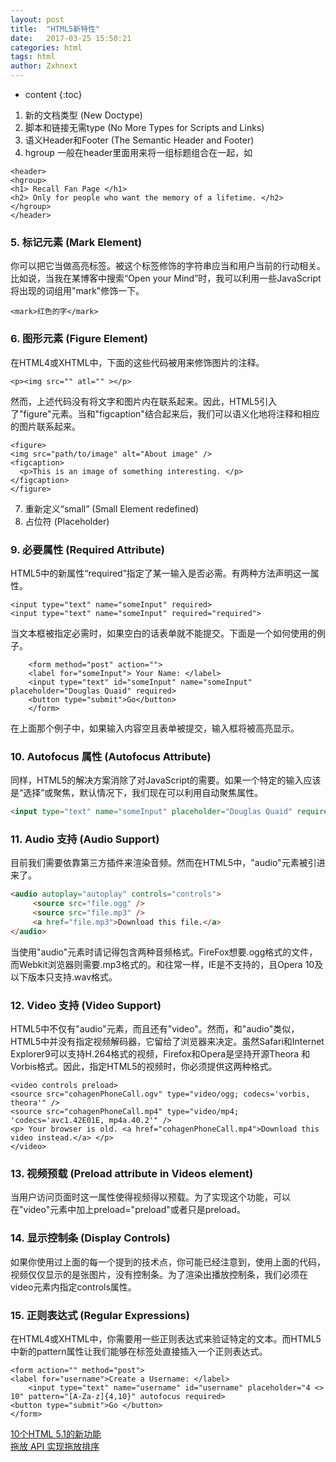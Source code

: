 ```yaml
---
layout: post
title:  "HTML5新特性"
date:   2017-03-25 15:50:21
categories: html
tags: html
author: Zxhnext
---
```


* content
{:toc}

1. 新的文档类型 (New Doctype)  
2. 脚本和链接无需type (No More Types for Scripts and Links)  
3. 语义Header和Footer (The Semantic Header and Footer)  
4. hgroup 一般在header里面用来将一组标题组合在一起，如




```
<header>
<hgroup>
<h1> Recall Fan Page </h1>
<h2> Only for people who want the memory of a lifetime. </h2>
</hgroup>
</header>
```

### 5. 标记元素 (Mark Element) 
你可以把它当做高亮标签。被这个标签修饰的字符串应当和用户当前的行动相关。比如说，当我在某博客中搜索“Open your Mind”时，我可以利用一些JavaScript将出现的词组用"mark"修饰一下。  
```
<mark>红色的字</mark>
```
### 6. 图形元素 (Figure Element) 
在HTML4或XHTML中，下面的这些代码被用来修饰图片的注释。
```
<p><img src="" atl="" ></p>
```
然而，上述代码没有将文字和图片内在联系起来。因此，HTML5引入了"figure"元素。当和"figcaption"结合起来后，我们可以语义化地将注释和相应的图片联系起来。
```
<figure> 
<img src="path/to/image" alt="About image" /> 
<figcaption> 
  <p>This is an image of something interesting. </p> 
</figcaption> 
</figure>
```

7. 重新定义“small” (Small Element redefined)  
8. 占位符 (Placeholder)  
### 9. 必要属性 (Required Attribute)  
HTML5中的新属性“required”指定了某一输入是否必需。有两种方法声明这一属性。
```
<input type="text" name="someInput" required> 
<input type="text" name="someInput" required="required">
```
当文本框被指定必需时，如果空白的话表单就不能提交。下面是一个如何使用的例子。
```
    <form method="post" action=""> 
    <label for="someInput"> Your Name: </label> 
    <input type="text" id="someInput" name="someInput" placeholder="Douglas Quaid" required> 
    <button type="submit">Go</button> 
    </form>
```
在上面那个例子中，如果输入内容空且表单被提交，输入框将被高亮显示。

### 10. Autofocus 属性 (Autofocus Attribute)

同样，HTML5的解决方案消除了对JavaScript的需要。如果一个特定的输入应该是“选择”或聚焦，默认情况下，我们现在可以利用自动聚焦属性。
```html
<input type="text" name="someInput" placeholder="Douglas Quaid" required autofocus>
```
### 11. Audio 支持 (Audio Support)

目前我们需要依靠第三方插件来渲染音频。然而在HTML5中，"audio"元素被引进来了。
```html
<audio autoplay="autoplay" controls="controls"> 
     <source src="file.ogg" /> 
     <source src="file.mp3" /> 
     <a href="file.mp3">Download this file.</a> 
</audio>
```
当使用"audio"元素时请记得包含两种音频格式。FireFox想要.ogg格式的文件，而Webkit浏览器则需要.mp3格式的。和往常一样，IE是不支持的，且Opera 10及以下版本只支持.wav格式。

### 12. Video 支持 (Video Support)

HTML5中不仅有"audio"元素，而且还有"video"。然而，和"audio"类似，HTML5中并没有指定视频解码器，它留给了浏览器来决定。虽然Safari和Internet Explorer9可以支持H.264格式的视频，Firefox和Opera是坚持开源Theora 和Vorbis格式。因此，指定HTML5的视频时，你必须提供这两种格式。
```
<video controls preload> 
<source src="cohagenPhoneCall.ogv" type="video/ogg; codecs='vorbis, theora'" /> 
<source src="cohagenPhoneCall.mp4" type="video/mp4; 'codecs='avc1.42E01E, mp4a.40.2'" /> 
<p> Your browser is old. <a href="cohagenPhoneCall.mp4">Download this video instead.</a> </p> 
</video>
```
### 13. 视频预载 (Preload attribute in Videos element)

当用户访问页面时这一属性使得视频得以预载。为了实现这个功能，可以在"video"元素中加上preload="preload"或者只是preload。

### 14. 显示控制条 (Display Controls)

如果你使用过上面的每一个提到的技术点，你可能已经注意到，使用上面的代码，视频仅仅显示的是张图片，没有控制条。为了渲染出播放控制条，我们必须在video元素内指定controls属性。

### 15. 正则表达式 (Regular Expressions)

在HTML4或XHTML中，你需要用一些正则表达式来验证特定的文本。而HTML5中新的pattern属性让我们能够在标签处直接插入一个正则表达式。
```
<form action="" method="post"> 
<label for="username">Create a Username: </label> 
    <input type="text" name="username" id="username" placeholder="4 <> 10" pattern="[A-Za-z]{4,10}" autofocus required> 
<button type="submit">Go </button> 
</form>
```


[10个HTML 5.1的新功能](http://mp.weixin.qq.com/s/Kg1ks70swDM6aknynZs6dA)  
[拖放 API 实现拖放排序](http://mp.weixin.qq.com/s/GS3kbrJG7DGvAvqO8xmGuQ)  
